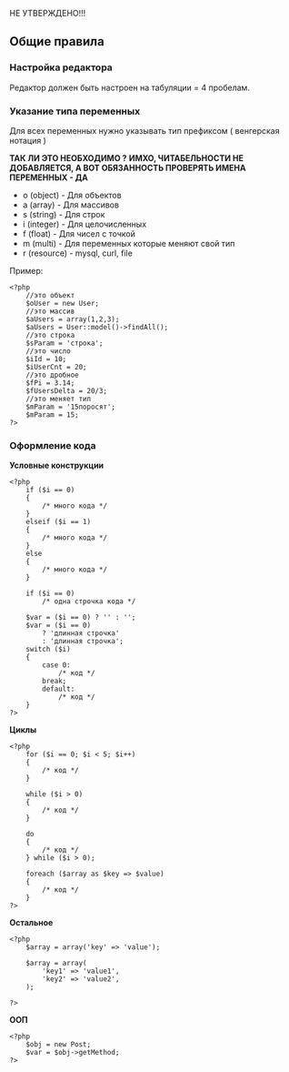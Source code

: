 НЕ УТВЕРЖДЕНО!!!

## Общие правила

### Настройка редактора

Редактор должен быть настроен на табуляции = 4 пробелам. 

### Указание типа переменных

Для всех переменных нужно указывать тип префиксом ( венгерская нотация )

 **ТАК ЛИ ЭТО НЕОБХОДИМО ?**
**ИМХО, ЧИТАБЕЛЬНОСТИ НЕ ДОБАВЛЯЕТСЯ, А ВОТ ОБЯЗАННОСТЬ ПРОВЕРЯТЬ ИМЕНА ПЕРЕМЕННЫХ - ДА**

* o (object) - Для объектов
* a (array) - Для массивов
* s (string) - Для строк
* i (integer) - Для целочисленных
* f (float) - Для чисел с точкой
* m (multi) - Для переменных которые меняют свой тип
* r (resource) - mysql, curl, file

    
Пример:

    <?php
		//это объект
		$oUser = new User;
		//это массив
		$aUsers = array(1,2,3);
		$aUsers = User::model()->findAll();
		//это строка
		$sParam = 'строка';
		//это число
		$iId = 10;
		$iUserCnt = 20;
		//это дробное
		$fPi = 3.14;
		$fUsersDelta = 20/3;
		//это меняет тип
		$mParam = '15поросят';
		$mParam = 15;
	?>

### Оформление кода
**Условные конструкции**

    <?php
        if ($i == 0)
        {
            /* много кода */
        }
        elseif ($i == 1)
        {
            /* много кода */
        }
        else 
        {
            /* много кода */
        }

        if ($i == 0)
            /* одна строчка кода */

        $var = ($i == 0) ? '' : '';
        $var = ($i == 0) 
            ? 'длинная строчка'
            : 'длинная строчка';
        switch ($i) 
        {
            case 0:
                /* код */
            break;
            default:
                /* код */
        }
    ?>
**Циклы**

    <?php
        for ($i == 0; $i < 5; $i++)
        {
            /* код */
        }

        while ($i > 0)
        {
            /* код */
        }

        do 
        {
            /* код */
        } while ($i > 0);

        foreach ($array as $key => $value)
        {
            /* код */
        }
    ?>

**Остальное**

    <?php
        $array = array('key' => 'value');

        $array = array(
            'key1' => 'value1',
            'key2' => 'value2',
        );

    ?>

**ООП**

    <?php
        $obj = new Post;
        $var = $obj->getMethod;
    ?>